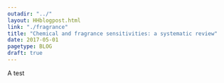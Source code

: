 ```yaml
---
outadir: "../"
layout: HHblogpost.html
link: "./fragrance"
title: "Chemical and fragrance sensitivities: a systematic review"
date: 2017-05-01
pagetype: BLOG
draft: true
---
```


A test